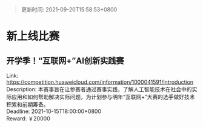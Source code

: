 > 更新时间: 2021-09-20T15:58:53+0800 

# 新上线比赛


## 开学季！“互联网+”AI创新实践赛
Link: https://competition.huaweicloud.com/information/1000041591/introduction  
Description: 本赛事旨在让参赛者通过赛事实践，了解人工智能技术在社会中的实际应用和如何帮助解决实际问题，为计划参与明年“互联网+”大赛的选手做好技术积累和前期筹备。  
Deadline: 2021-10-15T18:00:00+0800  
Reward: ￥20000  


